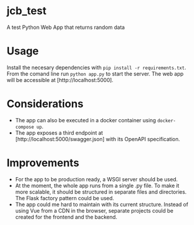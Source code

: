 # jcb_test

A test Python Web App that returns random data

# Usage

Install the necesary dependencies with `pip install -r requirements.txt`. From the comand line run `python app.py` to start the server. The web app will be accessible at [http://localhost:5000].

# Considerations

- The app can also be executed in a docker container using `docker-compose up`.
- The app exposes a third endpoint at [http://localhost:5000/swagger.json] with its OpenAPI specification.

# Improvements

- For the app to be production ready, a WSGI server should be used.
- At the moment, the whole app runs from a single .py file. To make it more scalable, it should be structured in separate files and directories. The Flask factory pattern could be used.
- The app could me hard to maintain with its current structure. Instead of using Vue from a CDN in the browser, separate projects could be created for the frontend and the backend.
